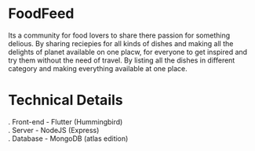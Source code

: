 # FoodFeed
 
Its a community for food lovers to share there passion for something delious. By sharing reciepies for all kinds of dishes and making all the delights of planet available on one placw, for everyone to get inspired and try them without the need of travel. By listing all the dishes in different category and making everything available at one place.   

# Technical Details

. Front-end - Flutter (Hummingbird)<br>
. Server - NodeJS (Express) <br>
. Database - MongoDB (atlas edition)<br>
